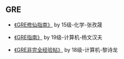 ## GRE

- [《GRE修仙指南》](GRE修仙指南-15级-张孜晟) by 15级-化学-张孜晟

- [《GRE指南》](GRE指南-19级-杨文汉夫) by 19级-计算机-杨文汉夫

- [《GRE非完全经验帖》](https://zhuanlan.zhihu.com/p/410814772) by 18级-计算机-黎诗龙
